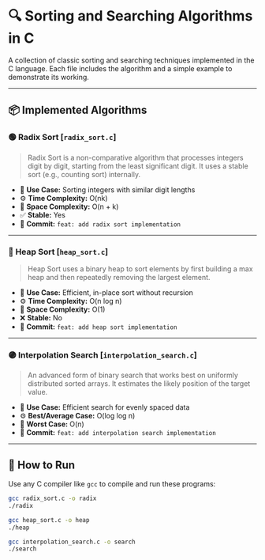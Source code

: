 # 🔍 Sorting and Searching Algorithms in C

A collection of classic sorting and searching techniques implemented in the C language. Each file includes the algorithm and a simple example to demonstrate its working.

---

## 📦 Implemented Algorithms

### 🟢 Radix Sort [`radix_sort.c`]
> Radix Sort is a non-comparative algorithm that processes integers digit by digit, starting from the least significant digit. It uses a stable sort (e.g., counting sort) internally.

- 📌 **Use Case:** Sorting integers with similar digit lengths
- ⚙️ **Time Complexity:** O(nk)
- 💾 **Space Complexity:** O(n + k)
- ✅ **Stable:** Yes  
- 🧠 **Commit:** `feat: add radix sort implementation`

---

### 🔵 Heap Sort [`heap_sort.c`]
> Heap Sort uses a binary heap to sort elements by first building a max heap and then repeatedly removing the largest element.

- 📌 **Use Case:** Efficient, in-place sort without recursion
- ⚙️ **Time Complexity:** O(n log n)
- 💾 **Space Complexity:** O(1)
- ❌ **Stable:** No  
- 🧠 **Commit:** `feat: add heap sort implementation`

---

### 🟣 Interpolation Search [`interpolation_search.c`]
> An advanced form of binary search that works best on uniformly distributed sorted arrays. It estimates the likely position of the target value.

- 📌 **Use Case:** Efficient search for evenly spaced data
- ⚙️ **Best/Average Case:** O(log log n)
- 🚨 **Worst Case:** O(n)
- 🧠 **Commit:** `feat: add interpolation search implementation`

---

## 🚀 How to Run

Use any C compiler like `gcc` to compile and run these programs:

```bash
gcc radix_sort.c -o radix
./radix

gcc heap_sort.c -o heap
./heap

gcc interpolation_search.c -o search
./search

